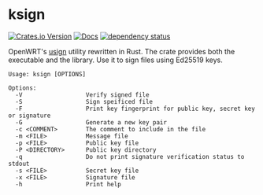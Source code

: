 # ksign

[![Crates.io Version](https://img.shields.io/crates/v/ksign)](https://crates.io/crates/ksign)
[![Docs](https://docs.rs/ksign/badge.svg)](https://docs.rs/ksign)
[![dependency status](https://deps.rs/repo/github/igankevich/ksign/status.svg)](https://deps.rs/repo/github/igankevich/ksign)

OpenWRT's [usign](https://git.openwrt.org/project/usign.git) utility rewritten in Rust. The crate provides both the executable and the library.
Use it to sign files using Ed25519 keys.

```ignored
Usage: ksign [OPTIONS]

Options:
  -V                  Verify signed file
  -S                  Sign speificed file
  -F                  Print key fingerprint for public key, secret key or signature
  -G                  Generate a new key pair
  -c <COMMENT>        The comment to include in the file
  -m <FILE>           Message file
  -p <FILE>           Public key file
  -P <DIRECTORY>      Public key directory
  -q                  Do not print signature verification status to stdout
  -s <FILE>           Secret key file
  -x <FILE>           Signature file
  -h                  Print help
```
